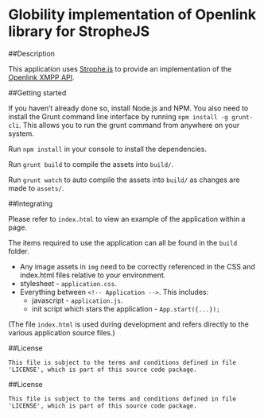 # Globility implementation of Openlink library for StropheJS

##Description

This application uses [Strophe.js](https://github.com/strophe/strophejs) to provide an implementation of the [Openlink XMPP API](http://openlink.4ng.net:8080/openlink/xep-xxx-openlink_15-11.xml).

##Getting started

If you haven’t already done so, install Node.js and NPM. You also need to install the Grunt command line interface by running `npm install -g grunt-cli`. This allows you to run the grunt command from anywhere on your system.

Run `npm install` in your console to install the dependencies.

Run `grunt build` to compile the assets into `build/`.

Run `grunt watch` to auto compile the assets into `build/` as changes are made to `assets/`.

##Integrating

Please refer to `index.html` to view an example of the application within a page.

The items required to use the application can all be found in the `build` folder.

* Any image assets in `img` need to be correctly referenced in the CSS and index.html files relative to your environment.
* stylesheet - `application.css`.
* Everything between `<!-- Application -->`. This includes:
    * javascript - `application.js`.
    * init script which stars the application - `App.start({...});`

(The file `index.html` is used during development and refers directly to the various application source files.)

##License

`This file is subject to the terms and conditions defined in file 'LICENSE', which is part of this source code package.`
 
##License

`This file is subject to the terms and conditions defined in file 'LICENSE', which is part of this source code package.`
